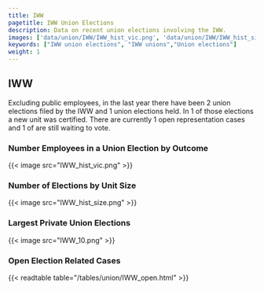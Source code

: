 ```yaml
---
title: IWW
pagetitle: IWW Union Elections
description: Data on recent union elections involving the IWW.
images: ['data/union/IWW/IWW_hist_vic.png', 'data/union/IWW/IWW_hist_size.png', 'data/union/IWW/IWW_10.png']
keywords: ["IWW union elections", "IWW unions","Union elections"]
weight: 1
---
```

##  IWW

Excluding public employees, in the last year there have been 2 union elections filed by the IWW and 1 union elections held. In 1 of those elections a new unit was certified. There are currently 1 open representation cases and 1 of are still waiting to vote.

### Number Employees in a Union Election by Outcome
{{< image src="IWW_hist_vic.png" >}}

### Number of Elections by Unit Size
{{< image src="IWW_hist_size.png" >}}

### Largest Private Union Elections
{{< image src="IWW_10.png" >}}

### Open Election Related Cases
{{< readtable table="/tables/union/IWW_open.html" >}}

